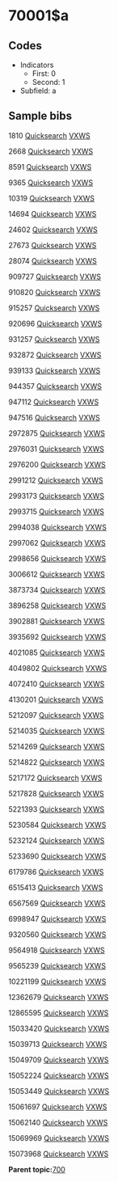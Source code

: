 # 70001$a

## Codes

-   Indicators
    -   First: 0
    -   Second: 1
-   Subfield: a

## Sample bibs

1810 [Quicksearch](https://search.library.yale.edu/catalog/1810) [VXWS](http://prodorbis.library.yale.edu:7014/vxws/GetHoldingsService?bibId=1810)

2668 [Quicksearch](https://search.library.yale.edu/catalog/2668) [VXWS](http://prodorbis.library.yale.edu:7014/vxws/GetHoldingsService?bibId=2668)

8591 [Quicksearch](https://search.library.yale.edu/catalog/8591) [VXWS](http://prodorbis.library.yale.edu:7014/vxws/GetHoldingsService?bibId=8591)

9365 [Quicksearch](https://search.library.yale.edu/catalog/9365) [VXWS](http://prodorbis.library.yale.edu:7014/vxws/GetHoldingsService?bibId=9365)

10319 [Quicksearch](https://search.library.yale.edu/catalog/10319) [VXWS](http://prodorbis.library.yale.edu:7014/vxws/GetHoldingsService?bibId=10319)

14694 [Quicksearch](https://search.library.yale.edu/catalog/14694) [VXWS](http://prodorbis.library.yale.edu:7014/vxws/GetHoldingsService?bibId=14694)

24602 [Quicksearch](https://search.library.yale.edu/catalog/24602) [VXWS](http://prodorbis.library.yale.edu:7014/vxws/GetHoldingsService?bibId=24602)

27673 [Quicksearch](https://search.library.yale.edu/catalog/27673) [VXWS](http://prodorbis.library.yale.edu:7014/vxws/GetHoldingsService?bibId=27673)

28074 [Quicksearch](https://search.library.yale.edu/catalog/28074) [VXWS](http://prodorbis.library.yale.edu:7014/vxws/GetHoldingsService?bibId=28074)

909727 [Quicksearch](https://search.library.yale.edu/catalog/909727) [VXWS](http://prodorbis.library.yale.edu:7014/vxws/GetHoldingsService?bibId=909727)

910820 [Quicksearch](https://search.library.yale.edu/catalog/910820) [VXWS](http://prodorbis.library.yale.edu:7014/vxws/GetHoldingsService?bibId=910820)

915257 [Quicksearch](https://search.library.yale.edu/catalog/915257) [VXWS](http://prodorbis.library.yale.edu:7014/vxws/GetHoldingsService?bibId=915257)

920696 [Quicksearch](https://search.library.yale.edu/catalog/920696) [VXWS](http://prodorbis.library.yale.edu:7014/vxws/GetHoldingsService?bibId=920696)

931257 [Quicksearch](https://search.library.yale.edu/catalog/931257) [VXWS](http://prodorbis.library.yale.edu:7014/vxws/GetHoldingsService?bibId=931257)

932872 [Quicksearch](https://search.library.yale.edu/catalog/932872) [VXWS](http://prodorbis.library.yale.edu:7014/vxws/GetHoldingsService?bibId=932872)

939133 [Quicksearch](https://search.library.yale.edu/catalog/939133) [VXWS](http://prodorbis.library.yale.edu:7014/vxws/GetHoldingsService?bibId=939133)

944357 [Quicksearch](https://search.library.yale.edu/catalog/944357) [VXWS](http://prodorbis.library.yale.edu:7014/vxws/GetHoldingsService?bibId=944357)

947112 [Quicksearch](https://search.library.yale.edu/catalog/947112) [VXWS](http://prodorbis.library.yale.edu:7014/vxws/GetHoldingsService?bibId=947112)

947516 [Quicksearch](https://search.library.yale.edu/catalog/947516) [VXWS](http://prodorbis.library.yale.edu:7014/vxws/GetHoldingsService?bibId=947516)

2972875 [Quicksearch](https://search.library.yale.edu/catalog/2972875) [VXWS](http://prodorbis.library.yale.edu:7014/vxws/GetHoldingsService?bibId=2972875)

2976031 [Quicksearch](https://search.library.yale.edu/catalog/2976031) [VXWS](http://prodorbis.library.yale.edu:7014/vxws/GetHoldingsService?bibId=2976031)

2976200 [Quicksearch](https://search.library.yale.edu/catalog/2976200) [VXWS](http://prodorbis.library.yale.edu:7014/vxws/GetHoldingsService?bibId=2976200)

2991212 [Quicksearch](https://search.library.yale.edu/catalog/2991212) [VXWS](http://prodorbis.library.yale.edu:7014/vxws/GetHoldingsService?bibId=2991212)

2993173 [Quicksearch](https://search.library.yale.edu/catalog/2993173) [VXWS](http://prodorbis.library.yale.edu:7014/vxws/GetHoldingsService?bibId=2993173)

2993715 [Quicksearch](https://search.library.yale.edu/catalog/2993715) [VXWS](http://prodorbis.library.yale.edu:7014/vxws/GetHoldingsService?bibId=2993715)

2994038 [Quicksearch](https://search.library.yale.edu/catalog/2994038) [VXWS](http://prodorbis.library.yale.edu:7014/vxws/GetHoldingsService?bibId=2994038)

2997062 [Quicksearch](https://search.library.yale.edu/catalog/2997062) [VXWS](http://prodorbis.library.yale.edu:7014/vxws/GetHoldingsService?bibId=2997062)

2998656 [Quicksearch](https://search.library.yale.edu/catalog/2998656) [VXWS](http://prodorbis.library.yale.edu:7014/vxws/GetHoldingsService?bibId=2998656)

3006612 [Quicksearch](https://search.library.yale.edu/catalog/3006612) [VXWS](http://prodorbis.library.yale.edu:7014/vxws/GetHoldingsService?bibId=3006612)

3873734 [Quicksearch](https://search.library.yale.edu/catalog/3873734) [VXWS](http://prodorbis.library.yale.edu:7014/vxws/GetHoldingsService?bibId=3873734)

3896258 [Quicksearch](https://search.library.yale.edu/catalog/3896258) [VXWS](http://prodorbis.library.yale.edu:7014/vxws/GetHoldingsService?bibId=3896258)

3902881 [Quicksearch](https://search.library.yale.edu/catalog/3902881) [VXWS](http://prodorbis.library.yale.edu:7014/vxws/GetHoldingsService?bibId=3902881)

3935692 [Quicksearch](https://search.library.yale.edu/catalog/3935692) [VXWS](http://prodorbis.library.yale.edu:7014/vxws/GetHoldingsService?bibId=3935692)

4021085 [Quicksearch](https://search.library.yale.edu/catalog/4021085) [VXWS](http://prodorbis.library.yale.edu:7014/vxws/GetHoldingsService?bibId=4021085)

4049802 [Quicksearch](https://search.library.yale.edu/catalog/4049802) [VXWS](http://prodorbis.library.yale.edu:7014/vxws/GetHoldingsService?bibId=4049802)

4072410 [Quicksearch](https://search.library.yale.edu/catalog/4072410) [VXWS](http://prodorbis.library.yale.edu:7014/vxws/GetHoldingsService?bibId=4072410)

4130201 [Quicksearch](https://search.library.yale.edu/catalog/4130201) [VXWS](http://prodorbis.library.yale.edu:7014/vxws/GetHoldingsService?bibId=4130201)

5212097 [Quicksearch](https://search.library.yale.edu/catalog/5212097) [VXWS](http://prodorbis.library.yale.edu:7014/vxws/GetHoldingsService?bibId=5212097)

5214035 [Quicksearch](https://search.library.yale.edu/catalog/5214035) [VXWS](http://prodorbis.library.yale.edu:7014/vxws/GetHoldingsService?bibId=5214035)

5214269 [Quicksearch](https://search.library.yale.edu/catalog/5214269) [VXWS](http://prodorbis.library.yale.edu:7014/vxws/GetHoldingsService?bibId=5214269)

5214822 [Quicksearch](https://search.library.yale.edu/catalog/5214822) [VXWS](http://prodorbis.library.yale.edu:7014/vxws/GetHoldingsService?bibId=5214822)

5217172 [Quicksearch](https://search.library.yale.edu/catalog/5217172) [VXWS](http://prodorbis.library.yale.edu:7014/vxws/GetHoldingsService?bibId=5217172)

5217828 [Quicksearch](https://search.library.yale.edu/catalog/5217828) [VXWS](http://prodorbis.library.yale.edu:7014/vxws/GetHoldingsService?bibId=5217828)

5221393 [Quicksearch](https://search.library.yale.edu/catalog/5221393) [VXWS](http://prodorbis.library.yale.edu:7014/vxws/GetHoldingsService?bibId=5221393)

5230584 [Quicksearch](https://search.library.yale.edu/catalog/5230584) [VXWS](http://prodorbis.library.yale.edu:7014/vxws/GetHoldingsService?bibId=5230584)

5232124 [Quicksearch](https://search.library.yale.edu/catalog/5232124) [VXWS](http://prodorbis.library.yale.edu:7014/vxws/GetHoldingsService?bibId=5232124)

5233690 [Quicksearch](https://search.library.yale.edu/catalog/5233690) [VXWS](http://prodorbis.library.yale.edu:7014/vxws/GetHoldingsService?bibId=5233690)

6179786 [Quicksearch](https://search.library.yale.edu/catalog/6179786) [VXWS](http://prodorbis.library.yale.edu:7014/vxws/GetHoldingsService?bibId=6179786)

6515413 [Quicksearch](https://search.library.yale.edu/catalog/6515413) [VXWS](http://prodorbis.library.yale.edu:7014/vxws/GetHoldingsService?bibId=6515413)

6567569 [Quicksearch](https://search.library.yale.edu/catalog/6567569) [VXWS](http://prodorbis.library.yale.edu:7014/vxws/GetHoldingsService?bibId=6567569)

6998947 [Quicksearch](https://search.library.yale.edu/catalog/6998947) [VXWS](http://prodorbis.library.yale.edu:7014/vxws/GetHoldingsService?bibId=6998947)

9320560 [Quicksearch](https://search.library.yale.edu/catalog/9320560) [VXWS](http://prodorbis.library.yale.edu:7014/vxws/GetHoldingsService?bibId=9320560)

9564918 [Quicksearch](https://search.library.yale.edu/catalog/9564918) [VXWS](http://prodorbis.library.yale.edu:7014/vxws/GetHoldingsService?bibId=9564918)

9565239 [Quicksearch](https://search.library.yale.edu/catalog/9565239) [VXWS](http://prodorbis.library.yale.edu:7014/vxws/GetHoldingsService?bibId=9565239)

10221199 [Quicksearch](https://search.library.yale.edu/catalog/10221199) [VXWS](http://prodorbis.library.yale.edu:7014/vxws/GetHoldingsService?bibId=10221199)

12362679 [Quicksearch](https://search.library.yale.edu/catalog/12362679) [VXWS](http://prodorbis.library.yale.edu:7014/vxws/GetHoldingsService?bibId=12362679)

12865595 [Quicksearch](https://search.library.yale.edu/catalog/12865595) [VXWS](http://prodorbis.library.yale.edu:7014/vxws/GetHoldingsService?bibId=12865595)

15033420 [Quicksearch](https://search.library.yale.edu/catalog/15033420) [VXWS](http://prodorbis.library.yale.edu:7014/vxws/GetHoldingsService?bibId=15033420)

15039713 [Quicksearch](https://search.library.yale.edu/catalog/15039713) [VXWS](http://prodorbis.library.yale.edu:7014/vxws/GetHoldingsService?bibId=15039713)

15049709 [Quicksearch](https://search.library.yale.edu/catalog/15049709) [VXWS](http://prodorbis.library.yale.edu:7014/vxws/GetHoldingsService?bibId=15049709)

15052224 [Quicksearch](https://search.library.yale.edu/catalog/15052224) [VXWS](http://prodorbis.library.yale.edu:7014/vxws/GetHoldingsService?bibId=15052224)

15053449 [Quicksearch](https://search.library.yale.edu/catalog/15053449) [VXWS](http://prodorbis.library.yale.edu:7014/vxws/GetHoldingsService?bibId=15053449)

15061697 [Quicksearch](https://search.library.yale.edu/catalog/15061697) [VXWS](http://prodorbis.library.yale.edu:7014/vxws/GetHoldingsService?bibId=15061697)

15062140 [Quicksearch](https://search.library.yale.edu/catalog/15062140) [VXWS](http://prodorbis.library.yale.edu:7014/vxws/GetHoldingsService?bibId=15062140)

15069969 [Quicksearch](https://search.library.yale.edu/catalog/15069969) [VXWS](http://prodorbis.library.yale.edu:7014/vxws/GetHoldingsService?bibId=15069969)

15073968 [Quicksearch](https://search.library.yale.edu/catalog/15073968) [VXWS](http://prodorbis.library.yale.edu:7014/vxws/GetHoldingsService?bibId=15073968)

**Parent topic:**[700](../../tags/700/700.md)

